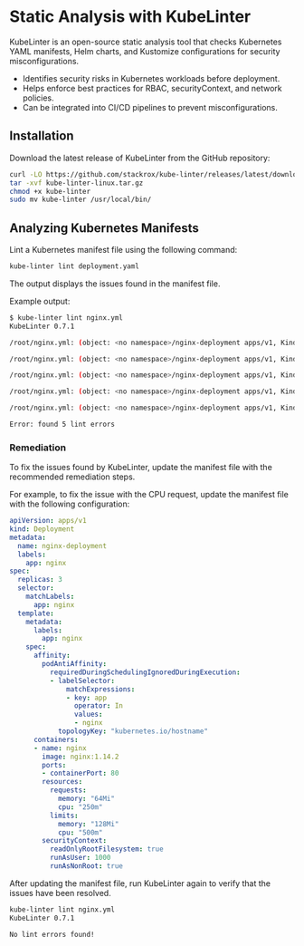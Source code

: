 # Static Analysis with KubeLinter

KubeLinter is an open-source static analysis tool that checks Kubernetes YAML manifests, Helm charts, and Kustomize configurations for security misconfigurations.

- Identifies security risks in Kubernetes workloads before deployment.
- Helps enforce best practices for RBAC, securityContext, and network policies.
- Can be integrated into CI/CD pipelines to prevent misconfigurations.

## Installation

Download the latest release of KubeLinter from the GitHub repository:

```bash
curl -LO https://github.com/stackrox/kube-linter/releases/latest/download/kube-linter-linux.tar.gz
tar -xvf kube-linter-linux.tar.gz
chmod +x kube-linter
sudo mv kube-linter /usr/local/bin/
```

## Analyzing Kubernetes Manifests

Lint a Kubernetes manifest file using the following command:

```bash
kube-linter lint deployment.yaml
```

The output displays the issues found in the manifest file.

Example output:

```bash
$ kube-linter lint nginx.yml 
KubeLinter 0.7.1

/root/nginx.yml: (object: <no namespace>/nginx-deployment apps/v1, Kind=Deployment) object has 3 replicas but does not specify inter pod anti-affinity (check: no-anti-affinity, remediation: Specify anti-affinity in your pod ...)

/root/nginx.yml: (object: <no namespace>/nginx-deployment apps/v1, Kind=Deployment) container "nginx" does not have a read-only root file system (check: no-read-only-root-fs, remediation: Set readOnlyRootFilesystem to true in the container securityContext.)

/root/nginx.yml: (object: <no namespace>/nginx-deployment apps/v1, Kind=Deployment) container "nginx" is not set to runAsNonRoot (check: run-as-non-root, remediation: Set runAsUser to a non-zero number and runAsNonRoot to true in your pod or container securityContext. ...)

/root/nginx.yml: (object: <no namespace>/nginx-deployment apps/v1, Kind=Deployment) container "nginx" has cpu request 0 (check: unset-cpu-requirements, remediation: Set CPU requests for your container ...)

/root/nginx.yml: (object: <no namespace>/nginx-deployment apps/v1, Kind=Deployment) container "nginx" has memory limit 0 (check: unset-memory-requirements, remediation: Set memory limits for your container ...)

Error: found 5 lint errors
```

### Remediation

To fix the issues found by KubeLinter, update the manifest file with the recommended remediation steps.

For example, to fix the issue with the CPU request, update the manifest file with the following configuration:

```yaml
apiVersion: apps/v1
kind: Deployment
metadata:
  name: nginx-deployment
  labels:
    app: nginx
spec:
  replicas: 3
  selector:
    matchLabels:
      app: nginx
  template:
    metadata:
      labels:
        app: nginx
    spec:
      affinity:
        podAntiAffinity:
          requiredDuringSchedulingIgnoredDuringExecution:
          - labelSelector:
              matchExpressions:
              - key: app
                operator: In
                values:
                - nginx
            topologyKey: "kubernetes.io/hostname"
      containers:
      - name: nginx
        image: nginx:1.14.2
        ports:
        - containerPort: 80
        resources:
          requests:
            memory: "64Mi"
            cpu: "250m"
          limits:
            memory: "128Mi"
            cpu: "500m"
        securityContext:
          readOnlyRootFilesystem: true
          runAsUser: 1000
          runAsNonRoot: true
```

After updating the manifest file, run KubeLinter again to verify that the issues have been resolved.

```bash
kube-linter lint nginx.yml 
KubeLinter 0.7.1

No lint errors found!
```